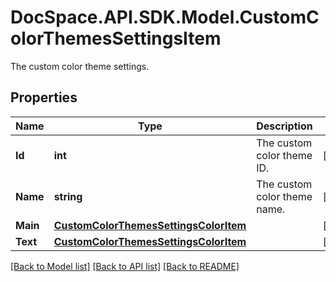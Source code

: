 # DocSpace.API.SDK.Model.CustomColorThemesSettingsItem
The custom color theme settings.

## Properties

Name | Type | Description | Notes
------------ | ------------- | ------------- | -------------
**Id** | **int** | The custom color theme ID. | [optional] 
**Name** | **string** | The custom color theme name. | [optional] 
**Main** | [**CustomColorThemesSettingsColorItem**](CustomColorThemesSettingsColorItem.md) |  | [optional] 
**Text** | [**CustomColorThemesSettingsColorItem**](CustomColorThemesSettingsColorItem.md) |  | [optional] 

[[Back to Model list]](../README.md#documentation-for-models) [[Back to API list]](../README.md#documentation-for-api-endpoints) [[Back to README]](../README.md)

